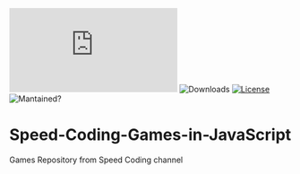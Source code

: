 ![Stars](https://img.shields.io/github/stars/AlexSp3/Basenumber.js)
![Downloads](https://img.shields.io/github/downloads/AlexSp3/Basenumber.js/total.svg)
[![License](https://img.shields.io/github/license/AlexSp3/Basenumber.js.svg)](LICENSE)
![Mantained?](https://img.shields.io/badge/Maintained%3F-yes-green.svg)

# Speed-Coding-Games-in-JavaScript
Games Repository from Speed Coding channel
